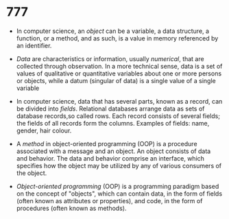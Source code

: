 # 777  

* In computer science, an *object* can be a variable, a data structure, a function, or a method, and as such, is a value in memory referenced by an identifier.

* *Data* are characteristics or information, usually *numerical*, that are collected through observation. In a more technical sense, data is a set of values of qualitative or quantitative variables about one or more persons or objects, while a datum (singular of data) is a single value of a single variable
* In computer science, data that has several parts, known as a record, can be divided into *fields*. Relational databases arrange data as sets of database records,so called rows. Each record consists of several fields; the fields of all records form the columns. Examples of fields: name, gender, hair colour.
* A *method* in object-oriented programming (OOP) is a procedure associated with a message and an object. An object consists of data and behavior. The data and behavior comprise an interface, which specifies how the object may be utilized by any of various consumers of the object.
* *Object-oriented programming* (OOP) is a programming paradigm based on the concept of "objects", which can contain data, in the form of fields (often known as attributes or properties), and code, in the form of procedures (often known as methods). 




